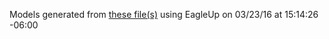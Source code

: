 Models generated from [these file(s)](https://raw.github.com/sparkfun/Breadboard_Power_Supply_Stick_3.3V-1.8V/v10/Hardware/BreadboardPowerSupplyStick1.8V-v10ass.brd) using EagleUp on 03/23/16 at 15:14:26 -06:00
